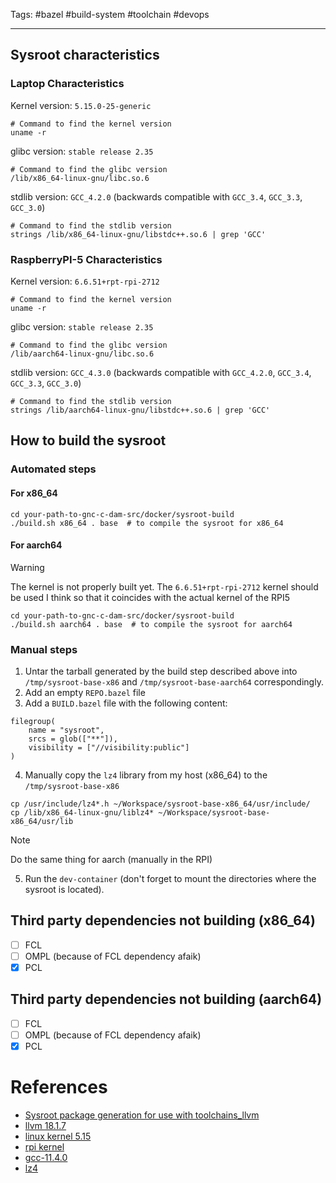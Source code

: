 Tags: #bazel #build-system #toolchain #devops

---
## Sysroot characteristics
### Laptop Characteristics

Kernel version: `5.15.0-25-generic`
```shell
# Command to find the kernel version
uname -r
```

glibc version: `stable release 2.35`
```shell
# Command to find the glibc version
/lib/x86_64-linux-gnu/libc.so.6
```

stdlib version: `GCC_4.2.0` (backwards compatible with `GCC_3.4`, `GCC_3.3`, `GCC_3.0`)
```shell
# Command to find the stdlib version
strings /lib/x86_64-linux-gnu/libstdc++.so.6 | grep 'GCC'
```

### RaspberryPI-5 Characteristics

Kernel version: `6.6.51+rpt-rpi-2712`
```shell
# Command to find the kernel version
uname -r
```

glibc version: `stable release 2.35`
```shell
# Command to find the glibc version
/lib/aarch64-linux-gnu/libc.so.6
```

stdlib version: `GCC_4.3.0` (backwards compatible with `GCC_4.2.0`, `GCC_3.4`, `GCC_3.3`, `GCC_3.0`)
```shell
# Command to find the stdlib version
strings /lib/aarch64-linux-gnu/libstdc++.so.6 | grep 'GCC'
```

## How to build the sysroot
### Automated steps

#### For x86_64
```shell
cd your-path-to-gnc-c-dam-src/docker/sysroot-build
./build.sh x86_64 . base  # to compile the sysroot for x86_64
```
#### For aarch64
> [!Warning]
>The kernel is not properly built yet. The `6.6.51+rpt-rpi-2712` kernel should be used I think so that it coincides with the actual kernel of the RPI5

```shell
cd your-path-to-gnc-c-dam-src/docker/sysroot-build
./build.sh aarch64 . base  # to compile the sysroot for aarch64
```

### Manual steps

1. Untar the tarball generated by the build step described above into `/tmp/sysroot-base-x86` and `/tmp/sysroot-base-aarch64` correspondingly.
2. Add an empty `REPO.bazel` file
3. Add a `BUILD.bazel` file with the following content:
```starlark
filegroup(
    name = "sysroot",
    srcs = glob(["**"]),
    visibility = ["//visibility:public"]
)
```

4. Manually copy the `lz4` library from my host (x86_64) to the `/tmp/sysroot-base-x86`
```shell
cp /usr/include/lz4*.h ~/Workspace/sysroot-base-x86_64/usr/include/
cp /lib/x86_64-linux-gnu/liblz4* ~/Workspace/sysroot-base-x86_64/usr/lib
```

> [!NOTE]
> Do the same thing for aarch (manually in the RPI)
> 

5. Run the `dev-container` (don't forget to mount the directories where the sysroot is located).

## Third party dependencies not building (x86_64)

- [ ] FCL
- [ ] OMPL (because of FCL dependency afaik)
- [x] PCL

## Third party dependencies not building (aarch64)

- [ ] FCL 
- [ ] OMPL (because of FCL dependency afaik)
- [x] PCL

# References
- [Sysroot package generation for use with toolchains_llvm](https://steven.casagrande.io/posts/2024/sysroot-generation-toolchains-llvm/)
- [llvm 18.1.7](https://github.com/llvm/llvm-project/releases/tag/llvmorg-18.1.7)
- [linux kernel 5.15](https://github.com/torvalds/linux/releases/tag/v5.15)
- [rpi kernel](https://www.raspberrypi.com/documentation/computers/linux_kernel.html)
- [gcc-11.4.0](https://ftp.gnu.org/gnu/gcc/gcc-11.4.0/)
- [lz4](https://github.com/lz4/lz4)

